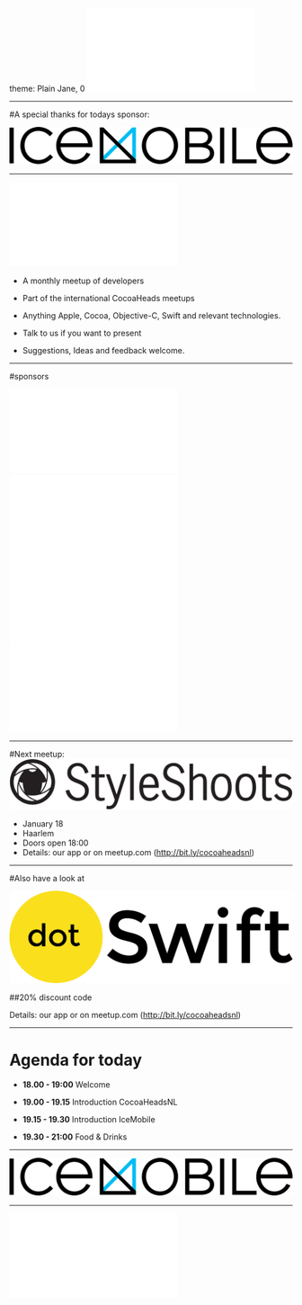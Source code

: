 theme: Plain Jane, 0
 ![fit 150%](../../Logos/CocoaHeadsNL.pdf)

---

#A special thanks for todays sponsor:

![inline fit](../../Logos/icemobile.png)

---

![right](../../Logos/CocoaHeadsNL.pdf)

- A monthly meetup of developers
- Part of the international CocoaHeads meetups
- Anything Apple, Cocoa, Objective-C, Swift and relevant technologies.

- Talk to us if you want to present
- Suggestions, Ideas and feedback welcome.

---

#sponsors

![inline fit 40%](../../Logos/theCapitals.pdf)![inline fit 100%](../../Logos/ING_Logo_RGB_A6.pdf)
![inline fit 60%](../../Logos/egeniq.pdf)![inline fit 300%](../../Logos/xebia.pdf)

---

#Next meetup:
![inline fit](../../Logos/styleshoots)

- January 18
- Haarlem
- Doors open 18:00
- Details: our app or on meetup.com (http://bit.ly/cocoaheadsnl)

---

#Also have a look at

![inline fit](../../Logos/dotswift.png)

##20% discount code

Details: our app or on meetup.com (http://bit.ly/cocoaheadsnl)

---

# Agenda for today

- **18.00 - 19:00** Welcome  

- **19.00 - 19.15** Introduction CocoaHeadsNL

- **19.15 - 19.30** Introduction IceMobile

- **19.30 - 21:00** Food & Drinks


---

![inline fit](../../Logos/icemobile.png)

---

![fit 150%](../../Logos/CocoaHeadsNL.pdf)

